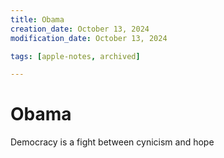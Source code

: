 ```yaml
---
title: Obama
creation_date: October 13, 2024
modification_date: October 13, 2024

tags: [apple-notes, archived]

---
```



# Obama

Democracy is a fight between cynicism and hope
